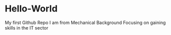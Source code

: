 # Hello-World
My first Github Repo
I am from Mechanical Background
Focusing on gaining skills in the IT sector
